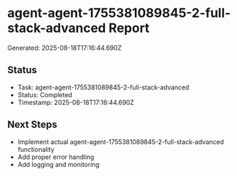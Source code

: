 # agent-agent-1755381089845-2-full-stack-advanced Report

Generated: 2025-08-18T17:16:44.690Z

## Status
- Task: agent-agent-1755381089845-2-full-stack-advanced
- Status: Completed
- Timestamp: 2025-08-18T17:16:44.690Z

## Next Steps
- Implement actual agent-agent-1755381089845-2-full-stack-advanced functionality
- Add proper error handling
- Add logging and monitoring
